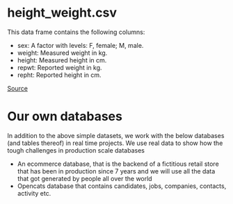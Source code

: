 # height_weight.csv
This data frame contains the following columns:  
- sex: A factor with levels: F, female; M, male.
- weight: Measured weight in kg.
- height: Measured height in cm.
- repwt: Reported weight in kg.
- repht: Reported height in cm.  

[Source](https://vincentarelbundock.github.io/Rdatasets/doc/carData/Davis.html)

# Our own databases

In addition to the above simple datasets, we work with the below databases (and tables thereof) in real time projects. We use real data to show how the tough challenges in production scale databases 

- An ecommerce database, that is the backend of a fictitious retail store that has been in production since 7 years and we will use all the data that got generated by people all over the world
- Opencats database that contains candidates, jobs, companies, contacts, activity etc.